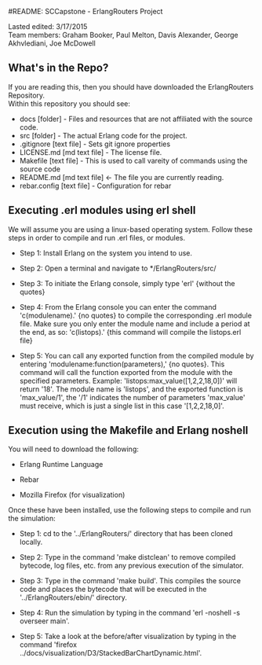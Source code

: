 #README: SCCapstone - ErlangRouters Project

Lasted edited: 3/17/2015  
Team members: Graham Booker, Paul Melton, Davis Alexander, George Akhvlediani, Joe McDowell

## What's in the Repo?

If you are reading this, then you should have downloaded the ErlangRouters Repository.  
Within this repository you should see:  
* docs       [folder]       - Files and resources that are not affiliated with the source code.
* src        [folder]       - The actual Erlang code for the project.
* .gitignore [text file]    - Sets git ignore properties
* LICENSE.md [md text file] - The license file. 
* Makefile   [text file]    - This is used to call vareity of commands using the source code
* README.md  [md text file] <- The file you are currently reading.  
* rebar.config [text file]  - Configuration for rebar

## Executing .erl modules using erl shell
We will assume you are using a linux-based operating system. Follow these steps in order to compile and run .erl files, or modules. 
* Step 1: Install Erlang on the system you intend to use.

* Step 2: Open a terminal and navigate to */ErlangRouters/src/

* Step 3: To initiate the Erlang console, simply type 'erl' {without the quotes}

* Step 4: From the Erlang console you can enter the command 'c(modulename).' {no quotes} 
to compile the corresponding .erl module file. Make sure you only enter the module name and include a period at the end, 
as so: 'c(listops).' {this command will compile the listops.erl file}

* Step 5: You can call any exported function from the compiled module by entering 'modulename:function(parameters),' {no quotes}. This command will call the function exported from the module with the specified parameters. Example: 'listops:max_value([1,2,2,18,0])' will return '18'. The module name is 'listops', and the exported function is 'max_value/1', the '/1' indicates the number of parameters 'max_value' must receive, which is just a single list in this case '[1,2,2,18,0]'. 

## Execution using the Makefile and Erlang noshell
You will need to download the following:
* Erlang Runtime Language

* Rebar

* Mozilla Firefox (for visualization)

Once these have been installed, use the following steps to compile and run the simulation:
* Step 1: cd to the '../ErlangRouters/' directory that has been cloned locally.

* Step 2: Type in the command 'make distclean' to remove compiled bytecode, log files,
etc. from any previous execution of the simulator.

* Step 3: Type in the command 'make build'. This compiles the source code and places the
bytecode that will be executed in the '../ErlangRouters/ebin/' directory.

* Step 4: Run the simulation by typing in the command 'erl -noshell -s overseer main'.

* Step 5: Take a look at the before/after visualization by typing in the command
'firefox ../docs/visualization/D3/StackedBarChartDynamic.html'.
